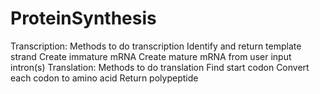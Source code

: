 # ProteinSynthesis
Transcription: Methods to do transcription
  Identify and return template strand
  Create immature mRNA
  Create mature mRNA from user input intron(s)
Translation: Methods to do translation
  Find start codon
  Convert each codon to amino acid
  Return polypeptide
